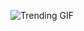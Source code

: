 ![Trending GIF](https://media2.giphy.com/media/v1.Y2lkPThiYjIxNzcyM3l0M3N3dWx4eW9rajRpM2I4MXZmazl2ZHF0dWJpd2l4eGJtaXdlayZlcD12MV9naWZzX3NlYXJjaCZjdD1n/YYKoJL28YtscdUTGWA/giphy.gif)
